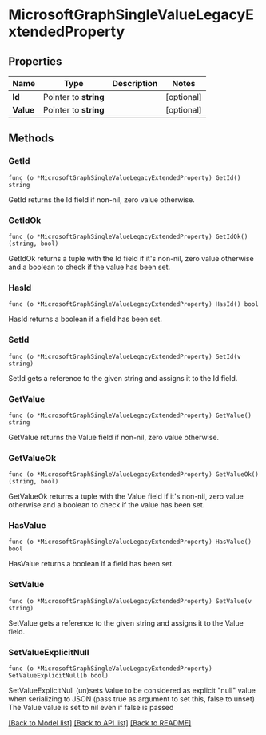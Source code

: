 # MicrosoftGraphSingleValueLegacyExtendedProperty

## Properties

Name | Type | Description | Notes
------------ | ------------- | ------------- | -------------
**Id** | Pointer to **string** |  | [optional] 
**Value** | Pointer to **string** |  | [optional] 

## Methods

### GetId

`func (o *MicrosoftGraphSingleValueLegacyExtendedProperty) GetId() string`

GetId returns the Id field if non-nil, zero value otherwise.

### GetIdOk

`func (o *MicrosoftGraphSingleValueLegacyExtendedProperty) GetIdOk() (string, bool)`

GetIdOk returns a tuple with the Id field if it's non-nil, zero value otherwise
and a boolean to check if the value has been set.

### HasId

`func (o *MicrosoftGraphSingleValueLegacyExtendedProperty) HasId() bool`

HasId returns a boolean if a field has been set.

### SetId

`func (o *MicrosoftGraphSingleValueLegacyExtendedProperty) SetId(v string)`

SetId gets a reference to the given string and assigns it to the Id field.

### GetValue

`func (o *MicrosoftGraphSingleValueLegacyExtendedProperty) GetValue() string`

GetValue returns the Value field if non-nil, zero value otherwise.

### GetValueOk

`func (o *MicrosoftGraphSingleValueLegacyExtendedProperty) GetValueOk() (string, bool)`

GetValueOk returns a tuple with the Value field if it's non-nil, zero value otherwise
and a boolean to check if the value has been set.

### HasValue

`func (o *MicrosoftGraphSingleValueLegacyExtendedProperty) HasValue() bool`

HasValue returns a boolean if a field has been set.

### SetValue

`func (o *MicrosoftGraphSingleValueLegacyExtendedProperty) SetValue(v string)`

SetValue gets a reference to the given string and assigns it to the Value field.

### SetValueExplicitNull

`func (o *MicrosoftGraphSingleValueLegacyExtendedProperty) SetValueExplicitNull(b bool)`

SetValueExplicitNull (un)sets Value to be considered as explicit "null" value
when serializing to JSON (pass true as argument to set this, false to unset)
The Value value is set to nil even if false is passed

[[Back to Model list]](../README.md#documentation-for-models) [[Back to API list]](../README.md#documentation-for-api-endpoints) [[Back to README]](../README.md)


